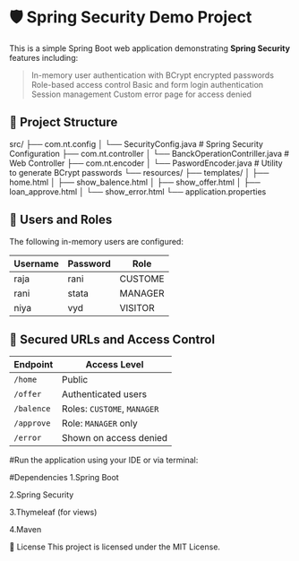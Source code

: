 # 🛡️ Spring Security Demo Project


This is a simple Spring Boot web application demonstrating **Spring Security** features including:
> In-memory user authentication with BCrypt encrypted passwords
> Role-based access control
> Basic and form login authentication
> Session management
> Custom error page for access denied
## 📁 Project Structure
src/
├── com.nt.config
│ └── SecurityConfig.java # Spring Security Configuration
├── com.nt.controller
│ └── BanckOperationContriller.java # Web Controller
├── com.nt.encoder
│ └── PaswordEncoder.java # Utility to generate BCrypt passwords
└── resources/
├── templates/
│ ├── home.html
│ ├── show_balence.html
│ ├── show_offer.html
│ ├── loan_approve.html
│ └── show_error.html
└── application.properties

## 👥 Users and Roles

The following in-memory users are configured:

| Username | Password | Role     |
|----------|----------|----------|
| raja     | rani     | CUSTOME  |
| rani  | stata     | MANAGER  |
| niya   | vyd    | VISITOR  |



## 🔐 Secured URLs and Access Control

| Endpoint      | Access Level                    |
|---------------|----------------------------------|
| `/home`       | Public                          |
| `/offer`      | Authenticated users             |
| `/balence`    | Roles: `CUSTOME`, `MANAGER`     |
| `/approve`    | Role: `MANAGER` only            |
| `/error`      | Shown on access denied          |
#Run the application using your IDE or via terminal:

#Dependencies
1.Spring Boot

2.Spring Security

3.Thymeleaf (for views)

4.Maven

📄 License
This project is licensed under the MIT License.





